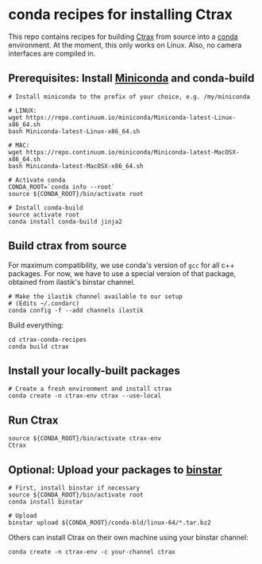 conda recipes for installing Ctrax
==================================

This repo contains recipes for building [Ctrax][1] from source into a [conda][2] environment.
At the moment, this only works on Linux.  Also, no camera interfaces are compiled in.

[1]: http://ctrax.sourceforge.net/
[2]: http://conda.pydata.org/docs/

Prerequisites: Install [Miniconda] and conda-build
-----------------------------------------------------

[Miniconda]: http://conda.pydata.org/miniconda.html

```
# Install miniconda to the prefix of your choice, e.g. /my/miniconda

# LINUX:
wget https://repo.continuum.io/miniconda/Miniconda-latest-Linux-x86_64.sh
bash Miniconda-latest-Linux-x86_64.sh

# MAC:
wget https://repo.continuum.io/miniconda/Miniconda-latest-MacOSX-x86_64.sh
bash Miniconda-latest-MacOSX-x86_64.sh

# Activate conda
CONDA_ROOT=`conda info --root`
source ${CONDA_ROOT}/bin/activate root
```

```
# Install conda-build
source activate root
conda install conda-build jinja2
```

Build ctrax from source
-----------------------

For maximum compatibility, we use conda's version of `gcc` for all c++ packages.
For now, we have to use a special version of that package, obtained from ilastik's
binstar channel.

```
# Make the ilastik channel available to our setup
# (Edits ~/.condarc)
conda config -f --add channels ilastik
```

Build everything:

```
cd ctrax-conda-recipes
conda build ctrax
```

Install your locally-built packages
-----------------------------------

```
# Create a fresh environment and install ctrax
conda create -n ctrax-env ctrax --use-local
```

Run Ctrax
---------

```
source ${CONDA_ROOT}/bin/activate ctrax-env
Ctrax
```

Optional: Upload your packages to [binstar]
-------------------------------------------

[binstar]: http://binstar.org

```
# First, install binstar if necessary
source ${CONDA_ROOT}/bin/activate root
conda install binstar

# Upload
binstar upload ${CONDA_ROOT}/conda-bld/linux-64/*.tar.bz2
```

Others can install Ctrax on their own machine using your binstar channel:

```
conda create -n ctrax-env -c your-channel ctrax
```

